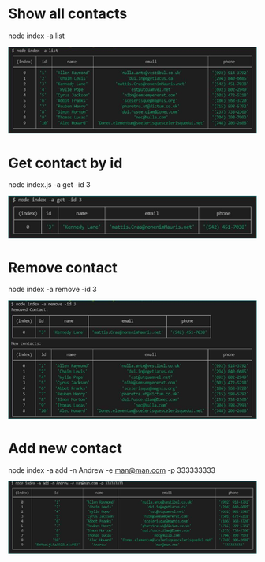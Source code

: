 # Show all contacts

node index -a list

<img src="./report/getAll.JPG" alt="Remove contact" with="400" />

# Get contact by id

node index.js -a get -id 3

<img src="./report/get.JPG" alt="Remove contact" with="400" />

# Remove contact

node index -a remove -id 3

<img src="./report/remove.JPG" alt="Remove contact" with="400" />

# Add new contact

node index -a add -n Andrew -e man@man.com -p 333333333

<img src="./report/addNew.JPG" alt="Add new contact" with="400" />
